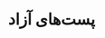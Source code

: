 ---
draft: false
title: "پست‌های آزاد"
description: "پست‌های آزاد در شیرازلاگ"
keywords: ["شیرازلاگ", "گنو/لینوکس", "متن‌باز", "نرم‌افزار آزاد", "لینوکس"]
---